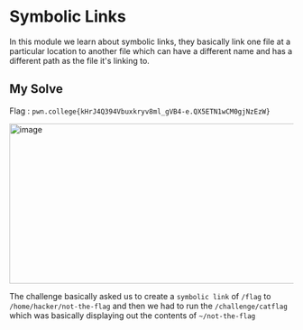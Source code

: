 # Symbolic Links

In this module we learn about symbolic links, they basically link one file at a particular location to another file which can have a different name and has a different path as the file it's linking to.

## My Solve

Flag : `pwn.college{kHrJ4Q394Vbuxkryv8ml_gVB4-e.QX5ETN1wCM0gjNzEzW}`

<img width="618" height="284" alt="image" src="https://github.com/user-attachments/assets/d0f800d5-859e-4da0-b272-c61c97ad6f56" />

The challenge basically asked us to create a `symbolic link` of `/flag` to `/home/hacker/not-the-flag` and then we had to run the `/challenge/catflag` which was basically displaying out the contents of `~/not-the-flag`

